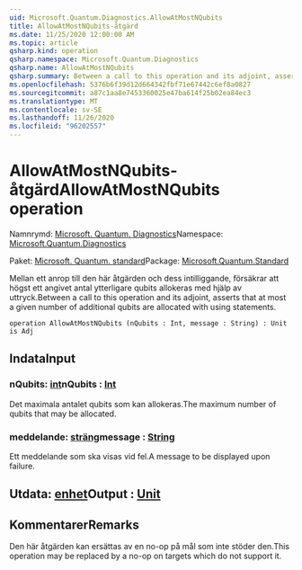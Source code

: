 ```yaml
---
uid: Microsoft.Quantum.Diagnostics.AllowAtMostNQubits
title: AllowAtMostNQubits-åtgärd
ms.date: 11/25/2020 12:00:00 AM
ms.topic: article
qsharp.kind: operation
qsharp.namespace: Microsoft.Quantum.Diagnostics
qsharp.name: AllowAtMostNQubits
qsharp.summary: Between a call to this operation and its adjoint, asserts that at most a given number of additional qubits are allocated with using statements.
ms.openlocfilehash: 5376b6f39d12d664342fbf71e67442c6ef8a0827
ms.sourcegitcommit: a87c1aa8e7453360025e47ba614f25b02ea84ec3
ms.translationtype: MT
ms.contentlocale: sv-SE
ms.lasthandoff: 11/26/2020
ms.locfileid: "96202557"
---
```

# <a name="allowatmostnqubits-operation"></a><span data-ttu-id="ffcca-102">AllowAtMostNQubits-åtgärd</span><span class="sxs-lookup"><span data-stu-id="ffcca-102">AllowAtMostNQubits operation</span></span>

<span data-ttu-id="ffcca-103">Namnrymd: [Microsoft. Quantum. Diagnostics](xref:Microsoft.Quantum.Diagnostics)</span><span class="sxs-lookup"><span data-stu-id="ffcca-103">Namespace: [Microsoft.Quantum.Diagnostics](xref:Microsoft.Quantum.Diagnostics)</span></span>

<span data-ttu-id="ffcca-104">Paket: [Microsoft. Quantum. standard](https://nuget.org/packages/Microsoft.Quantum.Standard)</span><span class="sxs-lookup"><span data-stu-id="ffcca-104">Package: [Microsoft.Quantum.Standard](https://nuget.org/packages/Microsoft.Quantum.Standard)</span></span>


<span data-ttu-id="ffcca-105">Mellan ett anrop till den här åtgärden och dess intilliggande, försäkrar att högst ett angivet antal ytterligare qubits allokeras med hjälp av uttryck.</span><span class="sxs-lookup"><span data-stu-id="ffcca-105">Between a call to this operation and its adjoint, asserts that at most a given number of additional qubits are allocated with using statements.</span></span>

```qsharp
operation AllowAtMostNQubits (nQubits : Int, message : String) : Unit is Adj
```


## <a name="input"></a><span data-ttu-id="ffcca-106">Indata</span><span class="sxs-lookup"><span data-stu-id="ffcca-106">Input</span></span>

### <a name="nqubits--int"></a><span data-ttu-id="ffcca-107">nQubits: [int](xref:microsoft.quantum.lang-ref.int)</span><span class="sxs-lookup"><span data-stu-id="ffcca-107">nQubits : [Int](xref:microsoft.quantum.lang-ref.int)</span></span>

<span data-ttu-id="ffcca-108">Det maximala antalet qubits som kan allokeras.</span><span class="sxs-lookup"><span data-stu-id="ffcca-108">The maximum number of qubits that may be allocated.</span></span>


### <a name="message--string"></a><span data-ttu-id="ffcca-109">meddelande: [sträng](xref:microsoft.quantum.lang-ref.string)</span><span class="sxs-lookup"><span data-stu-id="ffcca-109">message : [String](xref:microsoft.quantum.lang-ref.string)</span></span>

<span data-ttu-id="ffcca-110">Ett meddelande som ska visas vid fel.</span><span class="sxs-lookup"><span data-stu-id="ffcca-110">A message to be displayed upon failure.</span></span>



## <a name="output--unit"></a><span data-ttu-id="ffcca-111">Utdata: [enhet](xref:microsoft.quantum.lang-ref.unit)</span><span class="sxs-lookup"><span data-stu-id="ffcca-111">Output : [Unit](xref:microsoft.quantum.lang-ref.unit)</span></span>



## <a name="remarks"></a><span data-ttu-id="ffcca-112">Kommentarer</span><span class="sxs-lookup"><span data-stu-id="ffcca-112">Remarks</span></span>

<span data-ttu-id="ffcca-113">Den här åtgärden kan ersättas av en no-op på mål som inte stöder den.</span><span class="sxs-lookup"><span data-stu-id="ffcca-113">This operation may be replaced by a no-op on targets which do not support it.</span></span>